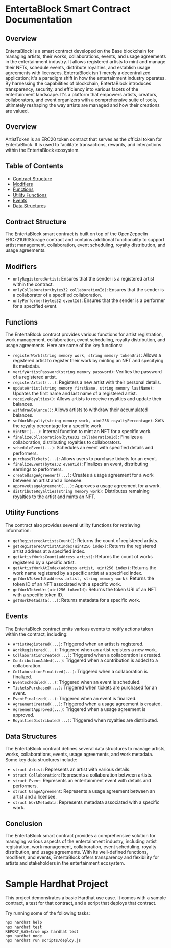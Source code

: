 # EntertaBlock Smart Contract Documentation

## Overview

EntertaBlock is a smart contract developed on the Base blockchain for managing artists, their works, collaborations, events, and usage agreements in the entertainment industry. It allows registered artists to mint and manage their NFTs, schedule events, distribute royalties, and establish usage agreements with licensees.
EntertaBlock isn't merely a decentralized application; it's a paradigm shift in how the entertainment industry operates. By harnessing the capabilities of blockchain, EntertaBlock introduces transparency, security, and efficiency into various facets of the entertainment landscape. It's a platform that empowers artists, creators, collaborators, and event organizers with a comprehensive suite of tools, ultimately reshaping the way artists are managed and how their creations are valued.

##  Overview
ArtistToken is an ERC20 token contract that serves as the official token for EntertaBlock. It is used to facilitate transactions, rewards, and interactions within the EntertaBlock ecosystem.

## Table of Contents

- [Contract Structure](#contract-structure)
- [Modifiers](#modifiers)
- [Functions](#functions)
- [Utility Functions](#utility-functions)
- [Events](#events)
- [Data Structures](#data-structures)

## Contract Structure

The EntertaBlock smart contract is built on top of the OpenZeppelin ERC721URIStorage contract and contains additional functionality to support artist management, collaboration, event scheduling, royalty distribution, and usage agreements.

## Modifiers

- `onlyRegisteredArtist`: Ensures that the sender is a registered artist within the contract.
- `onlyCollaborator(bytes32 collaborationId)`: Ensures that the sender is a collaborator of a specified collaboration.
- `onlyPerformer(bytes32 eventId)`: Ensures that the sender is a performer for a specified event.

## Functions

The EntertaBlock contract provides various functions for artist registration, work management, collaboration, event scheduling, royalty distribution, and usage agreements. Here are some of the key functions:

- `registerWork(string memory work, string memory tokenUri)`: Allows a registered artist to register their work by minting an NFT and specifying its metadata.
- `verifyArtistPassword(string memory password)`: Verifies the password of a registered artist.
- `registerArtist(...)`: Registers a new artist with their personal details.
- `updateArtist(string memory firstName, string memory lastName)`: Updates the first name and last name of a registered artist.
- `receiveRoyalties()`: Allows artists to receive royalties and update their balances.
- `withdrawBalance()`: Allows artists to withdraw their accumulated balances.
- `setWorkRoyalty(string memory work, uint256 royaltyPercentage)`: Sets the royalty percentage for a specific work.
- `mintNFT(...)`: Internal function to mint an NFT for a specific work.
- `finalizeCollaboration(bytes32 collaborationId)`: Finalizes a collaboration, distributing royalties to collaborators.
- `scheduleEvent(...)`: Schedules an event with specified details and performers.
- `purchaseTickets(...)`: Allows users to purchase tickets for an event.
- `finalizeEvent(bytes32 eventId)`: Finalizes an event, distributing earnings to performers.
- `createUsageAgreement(...)`: Creates a usage agreement for a work between an artist and a licensee.
- `approveUsageAgreement(...)`: Approves a usage agreement for a work.
- `distributeRoyalties(string memory work)`: Distributes remaining royalties to the artist and mints an NFT.

## Utility Functions

The contract also provides several utility functions for retrieving information:

- `getRegisteredArtistsCount()`: Returns the count of registered artists.
- `getRegisteredArtistAtIndex(uint256 index)`: Returns the registered artist address at a specified index.
- `getArtistWorksCount(address artist)`: Returns the count of works registered by a specific artist.
- `getArtistWorkAtIndex(address artist, uint256 index)`: Returns the work name registered by a specific artist at a specified index.
- `getWorkTokenId(address artist, string memory work)`: Returns the token ID of an NFT associated with a specific work.
- `getWorkTokenUri(uint256 tokenId)`: Returns the token URI of an NFT with a specific token ID.
- `getWorkMetadata(...)`: Returns metadata for a specific work.

## Events

The EntertaBlock contract emits various events to notify actions taken within the contract, including:

- `ArtistRegistered(...)`: Triggered when an artist is registered.
- `WorkRegistered(...)`: Triggered when an artist registers a new work.
- `CollaborationCreated(...)`: Triggered when a collaboration is created.
- `ContributionAdded(...)`: Triggered when a contribution is added to a collaboration.
- `CollaborationFinalized(...)`: Triggered when a collaboration is finalized.
- `EventScheduled(...)`: Triggered when an event is scheduled.
- `TicketsPurchased(...)`: Triggered when tickets are purchased for an event.
- `EventFinalized(...)`: Triggered when an event is finalized.
- `AgreementCreated(...)`: Triggered when a usage agreement is created.
- `AgreementApproved(...)`: Triggered when a usage agreement is approved.
- `RoyaltiesDistributed(...)`: Triggered when royalties are distributed.

## Data Structures

The EntertaBlock contract defines several data structures to manage artists, works, collaborations, events, usage agreements, and work metadata. Some key data structures include:

- `struct Artist`: Represents an artist with various details.
- `struct Collaboration`: Represents a collaboration between artists.
- `struct Event`: Represents an entertainment event with details and performers.
- `struct UsageAgreement`: Represents a usage agreement between an artist and a licensee.
- `struct WorkMetadata`: Represents metadata associated with a specific work.

## Conclusion

The EntertaBlock smart contract provides a comprehensive solution for managing various aspects of the entertainment industry, including artist registration, work management, collaboration, event scheduling, royalty distribution, and usage agreements. With its well-defined functions, modifiers, and events, EntertaBlock offers transparency and flexibility for artists and stakeholders in the entertainment ecosystem.


# Sample Hardhat Project

This project demonstrates a basic Hardhat use case. It comes with a sample contract, a test for that contract, and a script that deploys that contract.

Try running some of the following tasks:

```shell
npx hardhat help
npx hardhat test
REPORT_GAS=true npx hardhat test
npx hardhat node
npx hardhat run scripts/deploy.js
```

